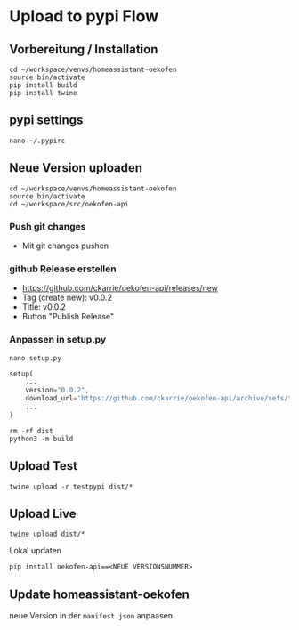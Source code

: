 # Upload to pypi Flow
## Vorbereitung / Installation
```
cd ~/workspace/venvs/homeassistant-oekofen
source bin/activate
pip install build
pip install twine
```

## pypi settings 
```
nano ~/.pypirc
```

## Neue Version uploaden
```
cd ~/workspace/venvs/homeassistant-oekofen
source bin/activate
cd ~/workspace/src/oekofen-api
```

### Push git changes
- Mit git changes pushen

### github Release erstellen
- https://github.com/ckarrie/oekofen-api/releases/new
- Tag (create new): v0.0.2
- Title: v0.0.2
- Button "Publish Release"

### Anpassen in setup.py
```
nano setup.py
```
```python
setup(
    ...
    version="0.0.2",
    download_url='https://github.com/ckarrie/oekofen-api/archive/refs/tags/v0.0.2.tar.gz',
    ...
)

```

```
rm -rf dist
python3 -m build
```

## Upload Test
```
twine upload -r testpypi dist/*
```

## Upload Live
```
twine upload dist/*
```

Lokal updaten

```
pip install oekofen-api==<NEUE VERSIONSNUMMER>
```

## Update homeassistant-oekofen
neue Version in der `manifest.json` anpaasen
